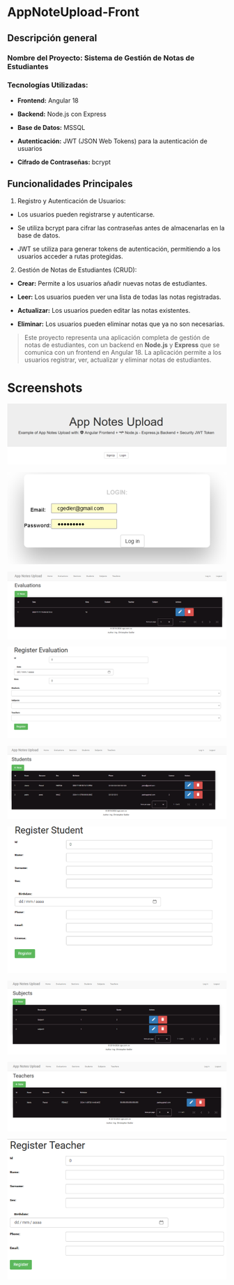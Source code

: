 # AppNoteUpload-Front

## Descripci&#243;n general

### Nombre del Proyecto: Sistema de Gesti&#243;n de Notas de Estudiantes

### Tecnolog&#237;as Utilizadas:

- **Frontend:** Angular 18

- **Backend:** Node.js con Express

- **Base de Datos:** MSSQL

- **Autenticaci&#243;n:** JWT (JSON Web Tokens) para la autenticaci&#243;n de usuarios

- **Cifrado de Contrase&#241;as:** bcrypt

## Funcionalidades Principales

1. Registro y Autenticaci&#243;n de Usuarios:

- Los usuarios pueden registrarse y autenticarse.

- Se utiliza bcrypt para cifrar las contrase&#241;as antes de almacenarlas en la base de datos.

- JWT se utiliza para generar tokens de autenticaci&#243;n, permitiendo a los usuarios acceder a rutas protegidas.

2. Gesti&#243;n de Notas de Estudiantes (CRUD):

- **Crear:** Permite a los usuarios a&#241;adir nuevas notas de estudiantes.

- **Leer:** Los usuarios pueden ver una lista de todas las notas registradas.

- **Actualizar:** Los usuarios pueden editar las notas existentes.

- **Eliminar:** Los usuarios pueden eliminar notas que ya no son necesarias.

> Este proyecto representa una aplicaci&#243;n completa de gesti&#243;n de notas de estudiantes, con un backend en **Node.js** y **Express** que se comunica con un frontend en Angular 18. La aplicaci&#243;n permite a los usuarios registrar, ver, actualizar y eliminar notas de estudiantes.

# Screenshots
![page1](docs/images/AppNoteUpload.png)

![page1](docs/images/login.png)

![page1](docs/images/Evaluations.png)

![page1](docs/images/EvaluationsForm.png)

![page1](docs/images/Students.png)

![page1](docs/images/StudentsForm.png)

![page1](docs/images/Subjects.png)

![page1](docs/images/Teachers.png)

![page1](docs/images/TeachersForm.png)